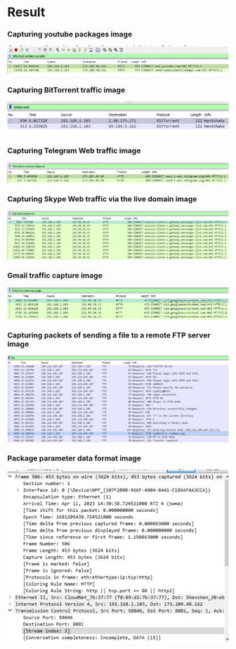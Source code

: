 # Result #

### Capturing youtube packages image ###
![](/1.PNG)

### Capturing BitTorrent traffic image ###
![](/2.PNG)

### Capturing Telegram Web traffic image ###
![](/3.PNG)

### Capturing Skype Web traffic via the live domain image ###
![](/4.PNG)

### Gmail traffic capture image ###
![](/5.PNG)

### Capturing packets of sending a file to a remote FTP server image ###
![](/6.PNG)

### Package parameter data format image ###
![](/7.PNG)
